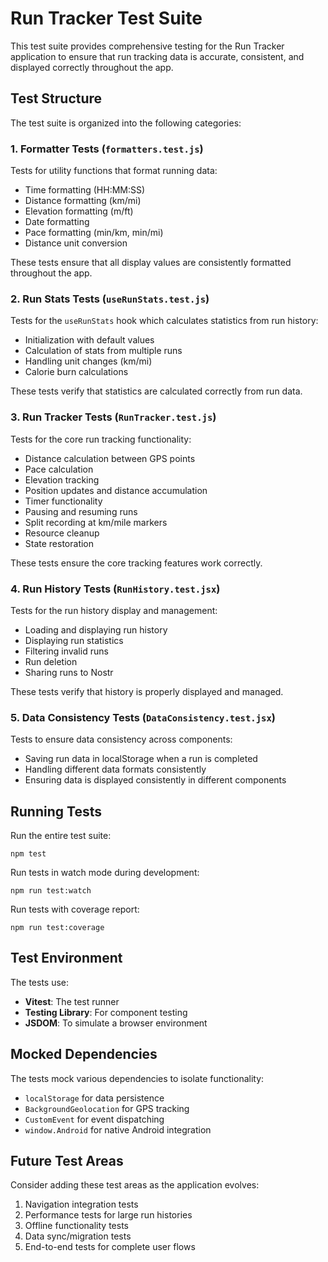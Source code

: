 # Run Tracker Test Suite

This test suite provides comprehensive testing for the Run Tracker application to ensure that run tracking data is accurate, consistent, and displayed correctly throughout the app.

## Test Structure

The test suite is organized into the following categories:

### 1. Formatter Tests (`formatters.test.js`)

Tests for utility functions that format running data:
- Time formatting (HH:MM:SS)
- Distance formatting (km/mi)
- Elevation formatting (m/ft)
- Date formatting
- Pace formatting (min/km, min/mi)
- Distance unit conversion

These tests ensure that all display values are consistently formatted throughout the app.

### 2. Run Stats Tests (`useRunStats.test.js`)

Tests for the `useRunStats` hook which calculates statistics from run history:
- Initialization with default values
- Calculation of stats from multiple runs
- Handling unit changes (km/mi)
- Calorie burn calculations

These tests verify that statistics are calculated correctly from run data.

### 3. Run Tracker Tests (`RunTracker.test.js`)

Tests for the core run tracking functionality:
- Distance calculation between GPS points
- Pace calculation
- Elevation tracking
- Position updates and distance accumulation
- Timer functionality
- Pausing and resuming runs
- Split recording at km/mile markers
- Resource cleanup
- State restoration

These tests ensure the core tracking features work correctly.

### 4. Run History Tests (`RunHistory.test.jsx`)

Tests for the run history display and management:
- Loading and displaying run history
- Displaying run statistics
- Filtering invalid runs
- Run deletion
- Sharing runs to Nostr

These tests verify that history is properly displayed and managed.

### 5. Data Consistency Tests (`DataConsistency.test.jsx`)

Tests to ensure data consistency across components:
- Saving run data in localStorage when a run is completed
- Handling different data formats consistently
- Ensuring data is displayed consistently in different components

## Running Tests

Run the entire test suite:
```
npm test
```

Run tests in watch mode during development:
```
npm run test:watch
```

Run tests with coverage report:
```
npm run test:coverage
```

## Test Environment

The tests use:
- **Vitest**: The test runner
- **Testing Library**: For component testing
- **JSDOM**: To simulate a browser environment

## Mocked Dependencies

The tests mock various dependencies to isolate functionality:
- `localStorage` for data persistence
- `BackgroundGeolocation` for GPS tracking
- `CustomEvent` for event dispatching
- `window.Android` for native Android integration

## Future Test Areas

Consider adding these test areas as the application evolves:
1. Navigation integration tests
2. Performance tests for large run histories
3. Offline functionality tests
4. Data sync/migration tests
5. End-to-end tests for complete user flows 